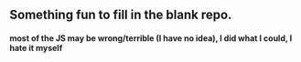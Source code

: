 ## Something fun to fill in the blank repo.

#### most of the JS may be wrong/terrible (I have no idea), I did what I could, I hate it myself
